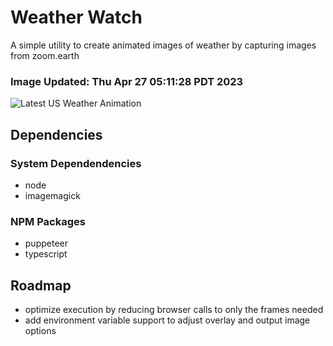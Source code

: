 # Weather Watch

A simple utility to create animated images of weather by capturing images from zoom.earth

### Image Updated: Thu Apr 27 05:11:28 PDT 2023

![Latest US Weather Animation](animations/2023-04-27.webp)

## Dependencies
### System Dependendencies
* node
* imagemagick
### NPM Packages
* puppeteer
* typescript

## Roadmap
* optimize execution by reducing browser calls to only the frames needed
* add environment variable support to adjust overlay and output image options
